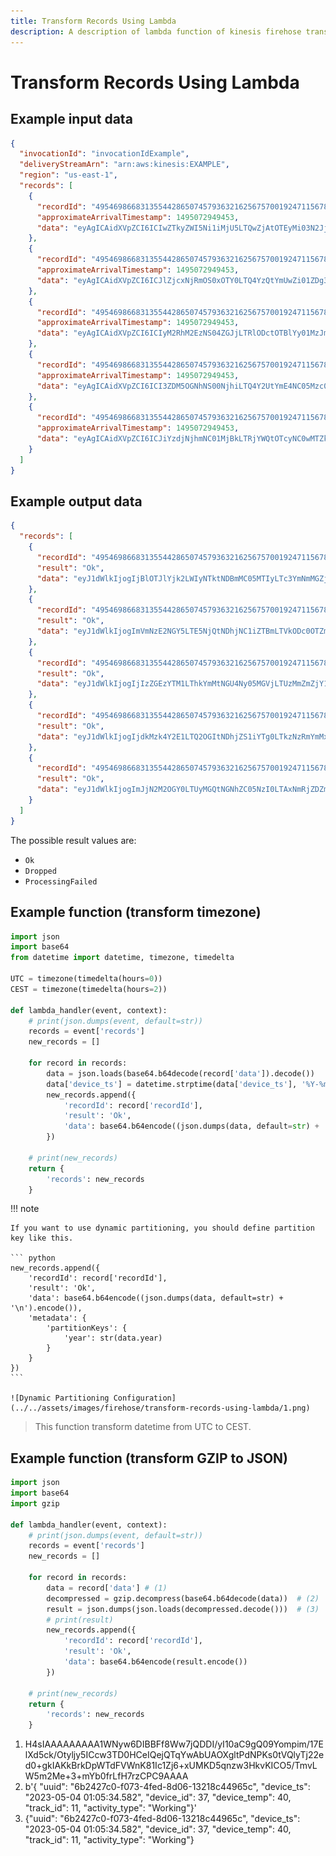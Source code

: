 ```yaml
---
title: Transform Records Using Lambda
description: A description of lambda function of kinesis firehose transform.
---
```


# Transform Records Using Lambda

## Example input data

``` json
{
  "invocationId": "invocationIdExample",
  "deliveryStreamArn": "arn:aws:kinesis:EXAMPLE",
  "region": "us-east-1",
  "records": [
    {
      "recordId": "49546986683135544286507457936321625675700192471156785154",
      "approximateArrivalTimestamp": 1495072949453,
      "data": "eyAgICAidXVpZCI6ICIwZTkyZWI5Ni1iMjU5LTQwZjAtOTEyMi03N2JjZjBmYzAyYjciLCAgICAiZGV2aWNlX3RzIjogIjIwMjMtMDQtMTEgMDc6MzM6MDMuNDY4IiwgICAgImRldmljZV9pZCI6IDQsICAgICJkZXZpY2VfdGVtcCI6IDQwLCAgICAidHJhY2tfaWQiOiAxNCwgICAgICAiYWN0aXZpdHlfdHlwZSI6ICJXYWxraW5nIn0="
    },
    {
      "recordId": "49546986683135544286507457936321625675700192471156785155",
      "approximateArrivalTimestamp": 1495072949453,
      "data": "eyAgICAidXVpZCI6ICJlZjcxNjRmOS0xOTY0LTQ4YzQtYmUwZi01ZDg3NDk2ZmE1MmQiLCAgICAiZGV2aWNlX3RzIjogIjIwMjMtMDQtMTEgMDc6MzM6MDMuNDY4IiwgICAgImRldmljZV9pZCI6IDQzLCAgICAiZGV2aWNlX3RlbXAiOiAyOCwgICAgInRyYWNrX2lkIjogNCwgICAgICAiYWN0aXZpdHlfdHlwZSI6ICJXb3JraW5nIn0="
    },
    {
      "recordId": "49546986683135544286507457936321625675700192471156785156",
      "approximateArrivalTimestamp": 1495072949453,
      "data": "eyAgICAidXVpZCI6ICIyM2RhM2EzNS04ZGJjLTRlODctOTBlYy01MzJmZmY2NTEwMWYiLCAgICAiZGV2aWNlX3RzIjogIjIwMjMtMDQtMTEgMDc6MzM6MDMuNDY4IiwgICAgImRldmljZV9pZCI6IDQwLCAgICAiZGV2aWNlX3RlbXAiOiAyOCwgICAgInRyYWNrX2lkIjogMjgsICAgICAgImFjdGl2aXR5X3R5cGUiOiAiU2l0dGluZyJ9"
    },
    {
      "recordId": "49546986683135544286507457936321625675700192471156785157",
      "approximateArrivalTimestamp": 1495072949453,
      "data": "eyAgICAidXVpZCI6ICI3ZDM5OGNhNS00NjhiLTQ4Y2UtYmE4NC05Mzc0ZmJjMTUwZTUiLCAgICAiZGV2aWNlX3RzIjogIjIwMjMtMDQtMTEgMDc6MzM6MDMuNDY5IiwgICAgImRldmljZV9pZCI6IDQ3LCAgICAiZGV2aWNlX3RlbXAiOiAzMiwgICAgInRyYWNrX2lkIjogMjksICAgICAgImFjdGl2aXR5X3R5cGUiOiAiV29ya2luZyJ9"
    },
    {
      "recordId": "49546986683135544286507457936321625675700192471156785158",
      "approximateArrivalTimestamp": 1495072949453,
      "data": "eyAgICAidXVpZCI6ICJiYzdjNjhmNC01MjBkLTRjYWQtOTcyNC0wMTZkY2Q2ZjQ5YzEiLCAgICAiZGV2aWNlX3RzIjogIjIwMjMtMDQtMTEgMDc6MzM6MDMuNDY5IiwgICAgImRldmljZV9pZCI6IDM1LCAgICAiZGV2aWNlX3RlbXAiOiAzMiwgICAgInRyYWNrX2lkIjogMzAsICAgICAgImFjdGl2aXR5X3R5cGUiOiAiV2Fsa2luZyJ9"
    }
  ]
}
```

## Example output data

``` json
{
  "records": [
    {
      "recordId": "49546986683135544286507457936321625675700192471156785154",
      "result": "Ok",
      "data": "eyJ1dWlkIjogIjBlOTJlYjk2LWIyNTktNDBmMC05MTIyLTc3YmNmMGZjMDJiNyIsICJkZXZpY2VfdHMiOiAiMjAyMy0wNC0xMSAwOTozMzowMy40NjgwMDArMDI6MDAiLCAiZGV2aWNlX2lkIjogNCwgImRldmljZV90ZW1wIjogNDAsICJ0cmFja19pZCI6IDE0LCAiYWN0aXZpdHlfdHlwZSI6ICJXYWxraW5nIn0="
    },
    {
      "recordId": "49546986683135544286507457936321625675700192471156785155",
      "result": "Ok",
      "data": "eyJ1dWlkIjogImVmNzE2NGY5LTE5NjQtNDhjNC1iZTBmLTVkODc0OTZmYTUyZCIsICJkZXZpY2VfdHMiOiAiMjAyMy0wNC0xMSAwOTozMzowMy40NjgwMDArMDI6MDAiLCAiZGV2aWNlX2lkIjogNDMsICJkZXZpY2VfdGVtcCI6IDI4LCAidHJhY2tfaWQiOiA0LCAiYWN0aXZpdHlfdHlwZSI6ICJXb3JraW5nIn0="
    },
    {
      "recordId": "49546986683135544286507457936321625675700192471156785156",
      "result": "Ok",
      "data": "eyJ1dWlkIjogIjIzZGEzYTM1LThkYmMtNGU4Ny05MGVjLTUzMmZmZjY1MTAxZiIsICJkZXZpY2VfdHMiOiAiMjAyMy0wNC0xMSAwOTozMzowMy40NjgwMDArMDI6MDAiLCAiZGV2aWNlX2lkIjogNDAsICJkZXZpY2VfdGVtcCI6IDI4LCAidHJhY2tfaWQiOiAyOCwgImFjdGl2aXR5X3R5cGUiOiAiU2l0dGluZyJ9"
    },
    {
      "recordId": "49546986683135544286507457936321625675700192471156785157",
      "result": "Ok",
      "data": "eyJ1dWlkIjogIjdkMzk4Y2E1LTQ2OGItNDhjZS1iYTg0LTkzNzRmYmMxNTBlNSIsICJkZXZpY2VfdHMiOiAiMjAyMy0wNC0xMSAwOTozMzowMy40NjkwMDArMDI6MDAiLCAiZGV2aWNlX2lkIjogNDcsICJkZXZpY2VfdGVtcCI6IDMyLCAidHJhY2tfaWQiOiAyOSwgImFjdGl2aXR5X3R5cGUiOiAiV29ya2luZyJ9"
    },
    {
      "recordId": "49546986683135544286507457936321625675700192471156785158",
      "result": "Ok",
      "data": "eyJ1dWlkIjogImJjN2M2OGY0LTUyMGQtNGNhZC05NzI0LTAxNmRjZDZmNDljMSIsICJkZXZpY2VfdHMiOiAiMjAyMy0wNC0xMSAwOTozMzowMy40NjkwMDArMDI6MDAiLCAiZGV2aWNlX2lkIjogMzUsICJkZXZpY2VfdGVtcCI6IDMyLCAidHJhY2tfaWQiOiAzMCwgImFjdGl2aXR5X3R5cGUiOiAiV2Fsa2luZyJ9"
    }
  ]
}
```

The possible result values are:

- `Ok`
- `Dropped`
- `ProcessingFailed`

## Example function (transform timezone)

``` python title="lambda_function.py" linenums="1"
import json
import base64
from datetime import datetime, timezone, timedelta

UTC = timezone(timedelta(hours=0))
CEST = timezone(timedelta(hours=2))

def lambda_handler(event, context):
    # print(json.dumps(event, default=str))
    records = event['records']
    new_records = []

    for record in records:
        data = json.loads(base64.b64decode(record['data']).decode())
        data['device_ts'] = datetime.strptime(data['device_ts'], '%Y-%m-%d %H:%M:%S.%f').replace(tzinfo=UTC).astimezone(tz=CEST)
        new_records.append({
            'recordId': record['recordId'],
            'result': 'Ok',
            'data': base64.b64encode((json.dumps(data, default=str) + '\n').encode())   # add new line
        })
    
    # print(new_records)
    return {
        'records': new_records
    }
```

!!! note

    If you want to use dynamic partitioning, you should define partition key like this.

    ``` python
    new_records.append({
        'recordId': record['recordId'],
        'result': 'Ok',
        'data': base64.b64encode((json.dumps(data, default=str) + '\n').encode()),
        'metadata': {
            'partitionKeys': {
                'year': str(data.year)
            }
        }
    })
    ```

    ![Dynamic Partitioning Configuration](../../assets/images/firehose/transform-records-using-lambda/1.png)

> This function transform datetime from UTC to CEST.

## Example function (transform GZIP to JSON)

``` python title="lambda_function.py" linenums="1"
import json
import base64
import gzip

def lambda_handler(event, context):
    # print(json.dumps(event, default=str))
    records = event['records']
    new_records = []

    for record in records:
        data = record['data'] # (1)
        decompressed = gzip.decompress(base64.b64decode(data))  # (2)
        result = json.dumps(json.loads(decompressed.decode()))  # (3)
        # print(result)
        new_records.append({
            'recordId': record['recordId'],
            'result': 'Ok',
            'data': base64.b64encode(result.encode())
        })

    # print(new_records)
    return {
        'records': new_records
    }
```

1. H4sIAAAAAAAAA1WNyw6DIBBFf8Ww7jQDDI/yI10aC9gQ09Yompim/17ElXd5ck/Otyljy5ICcw3TD0HCeIQejQTqYwAbUAOXgltPdNPKs0tVQlyTj22ed0+gkIAKkBrkDpWTdFVWnK81Ic1Zj6+xUMKD5qnzw3HkvKICO5/TmvLW5m2Me+3+mYb0frLfH7rzCPC9AAAA
2. b'{ "uuid": "6b2427c0-f073-4fed-8d06-13218c44965c", "device_ts": "2023-05-04 01:05:34.582", "device_id": 37, "device_temp": 40, "track_id": 11, "activity_type": "Working"}'
3. {"uuid": "6b2427c0-f073-4fed-8d06-13218c44965c", "device_ts": "2023-05-04 01:05:34.582", "device_id": 37, "device_temp": 40, "track_id": 11, "activity_type": "Working"}